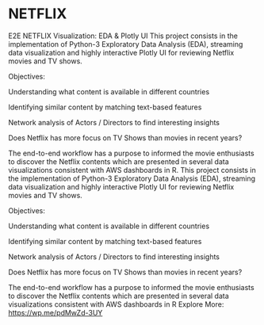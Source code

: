 # NETFLIX
E2E NETFLIX Visualization: EDA &amp; Plotly UI
This project consists in the implementation of Python-3 Exploratory Data Analysis (EDA), streaming data visualization and highly interactive Plotly UI for reviewing Netflix movies and TV shows. 

Objectives: 

Understanding what content is available in different countries

Identifying similar content by matching text-based features

Network analysis of Actors / Directors to find interesting insights

Does Netflix has more focus on TV Shows than movies in recent years?

The end-to-end workflow has a purpose to informed the movie enthusiasts to discover the Netflix contents which are presented in several data visualizations consistent with AWS dashboards in R.
This project consists in the implementation of Python-3 Exploratory Data Analysis (EDA), streaming data visualization and highly interactive Plotly UI for reviewing Netflix movies and TV shows. 

Objectives: 

Understanding what content is available in different countries

Identifying similar content by matching text-based features

Network analysis of Actors / Directors to find interesting insights

Does Netflix has more focus on TV Shows than movies in recent years?

The end-to-end workflow has a purpose to informed the movie enthusiasts to discover the Netflix contents which are presented in several data visualizations consistent with AWS dashboards in R
Explore More:
https://wp.me/pdMwZd-3UY
